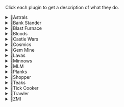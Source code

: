 Click each plugin to get a description of what they do.

<details>
  <summary>💛Astrals</summary>
  
***
  
Requirements:
```
* 40 Runecrafting
* 70 Magic
* Lunar Diplomacy quest
* Rune pouch
* Essence pouches
* Dust battlestaff or equivalent equipment
* Various runes
* Stamina potions (1)
* Food
* Pure or daeyalt essence
```

Functionality:
```
Crafts astral runes on Moonclan island.
Runs to the altar and teleports back. 
Supports staminas and food.
Supports daeyalt essence.
```  

Setup: [Link to Astrals setup guide](https://github.com/Elli-tt/el-plugins/wiki/astrals:-setup-guide)
```
This plugin has a setup guide, click the above link to access it.
```  

***
  
</details>


<details>
  <summary>💛Bank Stander</summary>
  
***
  
Requirements:
```
* Various
```

Functionality:
```
Has six main modes:
-Use item (performs a single action on everything in the inventory)
Use item withdraws 28 items. Example use: Herb cleaning.
-Use item on item (combines an item in the invent with another)
Use item on item withdraws 14 of each item. Example use: Potion making.
-Use tool on item (uses a tool on items in the inventory)
Use tool on item withdraws 1 tool and 27 of an item. Example use: Fletching bows.
-Use item on object (uses an item on an object)
Use this for any furnace, fire, range, anvil activities. Example use: Making platebodies.
-Cast spell (casts a spell)
Use this for enchanting bolts and humidify.
-Cast spell on item (casts spell on an item in the inventory)
Plank make, High Alch, Superheat, Bake Pie, Enchant Jewellery.
```  

Setup: [Link to Bankstander setup guide](https://github.com/Elli-tt/el-plugins/wiki/bankstander:-setup-guide)
```
This plugin has a setup guide, click the above link to access it.
You can also use !bankstander for a quick guide on the discord.
```  

***
  
</details>

<details>
  <summary>💛Blast Furnace</summary>
  
***
  
Requirements:
```
* Started The Giant Dwarf quest
* 60 Smithing
* Ice gloves
* Coins
* Gold ore
```

Functionality:
```
Uses the blast furnace to smelt gold bars.
No other methods currently supported.
```  

***
  
</details>

<details>
  <summary>💛Bloods</summary>
  
***
  
Requirements:
```
* 77 Runecrafting
* (Optional) 90 Runecrafting
* 73 Agility
* 100% Arceuus favour
```

Functionality:
```
Crafts blood or soul runes at the Arceuus essence mine.
Uses the agility shortcut on the way back.
```  

***
  
</details>

<details>
  <summary>💛Castle Wars</summary>
  
***
  
Requirements:
```
* No requirements
```

Functionality:
```
AFKs in Castle Wars games.
Set which portal you would like to join and press run.
Use this on two accounts to get guaranteed draws.
```  

***
  
</details>

<details>
  <summary>💛Cosmics</summary>
  
***
  
Requirements:
```
* 27 Runecrafting
* Access to fairy rings
* Ardougne cloak 1+
* Rings of duelling
* Essence
```

Functionality:
```
Crafts cosmic runes at the cosmic altar.
Teleports to Ardougne monastery and runs to the fairy ring.
Takes the fairy ring to Zanaris.
Teleports from the altar to Castle wars using rings of duelling.
``` 

***
   
</details>

<details>
  <summary>💛Gem Mine</summary>
  
***
  
Requirements:
```
* Pickaxe equipped
* Hard Karamja Diary
```

Functionality:
```
Mines gem rocks underneath Shilo Village.
Deposits gems in the diary bank chest.
```  

***

</details>

<details>
  <summary>💛Lavas</summary>
  
***
  
Requirements:
```
* 23 Runecrafting
* 82 Magic
* Rune pouch
* Pure or daeyalt essence
* Earth runes
* Rings of duelling
```

Functionality:
```
Crafts lavas at the fire altar.
Uses humidify and NPC contact.
Banks at Castle wars.
``` 

***
   
</details>

<details>
  <summary>💛Minnows</summary>
  
***
  
Requirements:
```
* 82 Fishing
* Full angler outfit
```

Functionality:
```
Catches minnows on the fishing platform.
``` 

***
   
</details>

<details>
  <summary>💛MLM</summary>
  
***
  
Requirements:
```
* 30 Mining
```

Functionality:
```
Mines, deposits and banks at MLM.
Supports lower level, diary area and upper level.
Does not currently support repairing wheel.
```  

***
  
</details>

<details>
  <summary>💛Planks</summary>
  
***
  
Requirements:
```
* POH with a demon butler
* Bell-pull
* Coins
* Teleport runes
* Logs
```

Functionality:
```
Start on a PVP world next to the Camelot Castle bank chest.
Teleports to POH and uses butler to make planks.
IMPORTANT: Ensure your private chat is off.
```  

Setup: [Link to Planks setup guide](https://github.com/Elli-tt/el-plugins/wiki/planks:-setup-guide)
```
This plugin has a setup guide, click the above link to access it.
```  

***
  
</details>

<details>
  <summary>💛Shopper</summary>
 
***
   
Requirements:
```
* Coins
```

Functionality:
```
Buys items from various shops.
Either banks or opens packs when the inventory is full.
```

List of Supported Shops:
<details><summary>Shopping List:</summary>
Here is a list of all the items that can be purchased.
     
## Charter Ships
    - Port Phasmatys
    - Corsair Cove
    - Catherby
    - Port Khazard

    Pineapples
    Sand
    Seaweed
    Soda Ash
    Slime

## Falador
    Bagged Plant 1

## Blast Furnace
    Gold Ore
    Iron Ore
    Silver Ore
    Coal

## Edgeville
    Slayer Gem
    Arrowhead Pack

## Farm Shop
    Bucket Pack

## Fishing Shop
    Feather
    Feather Pack

## Grand Tree
    Chocolate Bar
    Chocolate Dust

## RFD Chest
    Grapes
    Chocolate Bar
    Butter
    Jug
    Jug Packs

## Baba Yaga
    Astrals

## Mage Bank
    Nature Runes
    Law Runes
    Cosmic Runes

## Magic Guild
    Nature Runes
    Law Runes
    Death Runes
    Blood Runes
    Battlestaves

## Crafting Store
    Needle
    Thread

## Aubury
    Chaos Rune
    Death Rune
    Body Rune
    Fire Pack
    Water Pack
    Air Pack
    Earth Pack
    Mind Pack
    Chaos Pack

## Warrior Guild Food Shop
    Pizza
    Potato
    Stew

## Port Sarim Runes
    Chaos Rune
    Death Rune
</details>

```
Open up the shopping list above.
```

***

</details>

<details>
  <summary>💛Teaks</summary>
  
***
  
Requirements:
```
* Bone Voyage quest
* 35 Farming
* 70 Agility
* Fully grown trees in the patches
* Bank fully restored in the camp
```

Functionality:
```
Cuts your teak or mahogany trees on fossil island.
Banks or drops the logs gained.
Picks up bird's nests.
``` 

***
   
</details>

<details>
<summary>💛Tick Cooker</summary>

***
    
Requirements:
```
* 1 Cooking (Higher recommended)
* Tai Bwo Wannai quest
```

Functionality:
```
1 tick cooks karambwans for you. Works are various locations including Rogues' Den.
```

***
    
</details>

<details>
<summary>💛Trawler</summary>

***
    
Requirements:
```
* 15 Fishing
* Swamp paste
* Bailing bucket (optional)
```

Functionality:
```
Completes the fishing trawler for you.
Optional save paste mode for low levels.
This will decrease fish yield but not chance at outfit piece.
```

***
    
</details>

<details>
  <summary>💛ZMI</summary>
  
***
  
Requirements:
```
* 50 Runecrafting
* 71 Magic
* Lunar Diplomacy quest
* Small, medium and large essence pouches
* Pure, rune or daeyalt essence
* Food
* Stamina potions (1)
* Various rune and stave combinations
* Rune pouch
```

Functionality:
```
Crafts runes at the Ourania altar.
Supports staminas and eating.
Supports daeyalt essence.
Supports dropping runes. (unstable)
```  

Setup: [Link to ZMI setup guide](https://github.com/Elli-tt/el-plugins/wiki/ouraniaaltar:-setup-guide)
```
This plugin has a setup guide, click the above link to access it.
```  

***
  
</details>